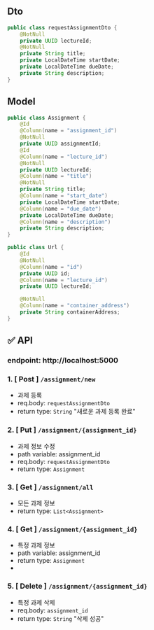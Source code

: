 ## Dto

```Java
public class requestAssignmentDto {
    @NotNull
    private UUID lectureId;
    @NotNull
    private String title;
    private LocalDateTime startDate;
    private LocalDateTime dueDate;
    private String description;
}
```

## Model
```java
public class Assignment {
    @Id
    @Column(name = "assignment_id")
    @NotNull
    private UUID assignmentId;
    @Id
    @Column(name = "lecture_id")
    @NotNull
    private UUID lectureId;
    @Column(name = "title")
    @NotNull
    private String title;
    @Column(name = "start_date")
    private LocalDateTime startDate;
    @Column(name = "due_date")
    private LocalDateTime dueDate;
    @Column(name = "description")
    private String description;
}

public class Url {
    @Id
    @NotNull
    @Column(name = "id")
    private UUID id;
    @Column(name = "lecture_id")
    private UUID lectureId;

    @NotNull
    @Column(name = "container_address")
    private String containerAddress;
}
```

## ✅ API

### endpoint: http://localhost:5000

### 1. [ Post ] `/assignment/new`

- 과제 등록
- req.body: `requestAssignmentDto`
- return type: `String` "새로운 과제 등록 완료"

### 2. [ Put ] `/assignment/{assignment_id}`

- 과제 정보 수정
- path variable: assignment_id
- req.body: `requestAssignmentDto`
- return type: `Assignment`

### 3. [ Get ] `/assignment/all`

- 모든 과제 정보
- return type: `List<Assignment>`

### 4. [ Get ] `/assignment/{assignment_id}`

- 특정 과제 정보
- path variable: assignment_id
- return type: `Assignment`
-
### 5. [ Delete ] `/assignment/{assignment_id}`

- 특정 과제 삭제
- req.body: `assignment_id`
- return type: `String` "삭제 성공"